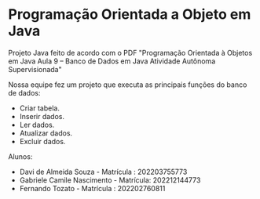# Programação Orientada a Objeto em Java

Projeto Java feito de acordo com o PDF
 "Programação Orientada à Objetos em Java Aula 9 – Banco de Dados em Java Atividade Autônoma Supervisionada"

Nossa equipe fez um projeto que executa as principais funções do banco de dados:

- Criar tabela.
- Inserir dados.
- Ler dados.
- Atualizar dados.
- Excluir dados.

Alunos:

- Davi de Almeida Souza - Matrícula : 202203755773
- Gabriele Camile Nascimento - Matrícula: 202212144773
- Fernando Tozato - Matrícula : 202202760811
